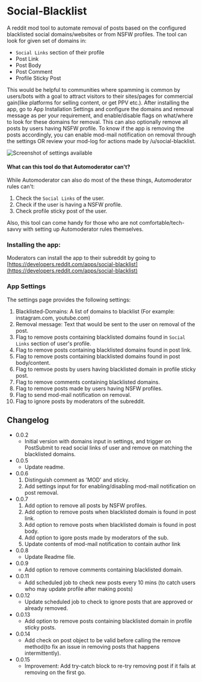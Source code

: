 # Social-Blacklist
A reddit mod tool to automate removal of posts based on the configured blacklisted social domains/websites or from NSFW profiles. The tool can look for given set of domains in:
 * `Social Links` section of their profile
 * Post Link
 * Post Body
 * Post Comment
 * Profile Sticky Post
 
 This would be helpful to communities where spamming is common by users/bots with a goal to attract visitors to their sites/pages for commercial gain(like platforms for selling content, or get PPV etc.). After installing the app, go to App Installation Settings and configure the domains and removal message as per your requirement, and enable/disable flags on what/where to look for these domains for removal. This can also optionally remove all posts by users having NSFW profile. To know if the app is removing the posts accordingly, you can enable mod-mail notification on removal through the settings OR review your mod-log for actions made by /u/social-blacklist.

![Screenshot of settings available](https://i.redd.it/l2t7vak8sddf1.png)

#### What can this tool do that Automoderator can't?
While Automoderator can also do most of the these things, Automoderator rules can't:
1. Check the `Social Links` of the user.
2. Check if the user is having a NSFW profile.
3. Check profile sticky post of the user.

Also, this tool can come handy for those who are not comfortable/tech-savvy with setting up Automoderator rules themselves.

### Installing the app:
Moderators can install the app to their subreddit by going to [https://developers.reddit.com/apps/social-blacklist](https://developers.reddit.com/apps/social-blacklist)

### App Settings
The settings page provides the following settings:
  1) Blacklisted-Domains: A list of domains to blacklist (For example: instagram.com, youtube.com)
  2) Removal message: Text that would be sent to the user on removal of the post.
  3) Flag to remove posts containing blacklisted domains found in `Social Links` section of user's profile.
  4) Flag to remove posts containing blacklisted domains found in post link.
  5) Flag to remove posts containing blacklisted domains found in post body/content.
  6) Flag to remvoe posts by users having blacklisted domain in profile sticky post.
  7) Flag to remove comments containing blacklisted domains.
  8) Flag to remove posts made by users having NSFW profiles.
  9) Flag to send mod-mail notification on removal.
  10) Flag to ignore posts by moderators of the subreddit.

## Changelog
* 0.0.2
    * Initial version with domains input in settings, and trigger on PostSubmit to read social links of user and remove on matching the blacklisted domains.
* 0.0.5
    * Update readme.
* 0.0.6
    1. Distinguish comment as 'MOD' and sticky.
    2. Add settings input for for enabling/disabling mod-mail notification on post removal.
* 0.0.7
    1. Add option to remove all posts by NSFW profiles.
    2. Add option to remove posts when blacklisted domain is found in post link.
    3. Add option to remove posts when blacklisted domain is found in post body.
    4. Add option to igore posts made by moderators of the sub.
    5. Update contents of mod-mail notification to contain author link
* 0.0.8
    * Update Readme file.
* 0.0.9
    * Add option to remove comments containing blacklisted domain.
* 0.0.11
    * Add scheduled job to check new posts every 10 mins (to catch users who may update profile after making posts)
* 0.0.12
    * Update scheduled job to check to ignore posts that are approved or already removed.
* 0.0.13
    * Add option to remove posts containing blacklisted domain in profile sticky posts.
* 0.0.14
    * Add check on post object to be valid before calling the remove method(to fix an issue in removing posts that happens intermittently).
* 0.0.15
    * Improvement: Add try-catch block to re-try removing post if it fails at removing on the first go.